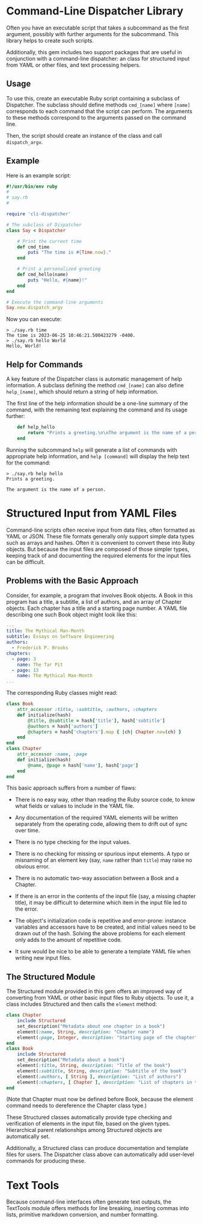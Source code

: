 # Command-Line Dispatcher Library

Often you have an executable script that takes a subcommand as the first
argument, possibly with further arguments for the subcommand. This library helps
to create such scripts.

Additionally, this gem includes two support packages that are useful in
conjunction with a command-line dispatcher: an class for structured input from
YAML or other files, and text processing helpers.

## Usage

To use this, create an executable Ruby script containing a subclass of
Dispatcher. The subclass should define methods `cmd_[name]` where `[name]`
corresponds to each command that the script can perform. The arguments to these
methods correspond to the arguments passed on the command line.

Then, the script should create an instance of the class and call
`dispatch_argv`.

## Example

Here is an example script:

```ruby
#!/usr/bin/env ruby
#
# say.rb
#

require 'cli-dispatcher'

# The subclass of Dispatcher
class Say < Dispatcher

    # Print the current time
    def cmd_time
        puts "The time is #{Time.now}."
    end

    # Print a personalized greeting
    def cmd_hello(name)
        puts "Hello, #{name}!"
    end
end

# Execute the command-line arguments
Say.new.dispatch_argv
```

Now you can execute:
```
> ./say.rb time
The time is 2023-06-25 10:46:21.500423279 -0400.
> ./say.rb hello World
Hello, World!
```


## Help for Commands

A key feature of the Dispatcher class is automatic management of help
information. A subclass defining the method `cmd_[name]` can also define
`help_[name]`, which should return a string of help information.

The first line of the help information should be a one-line summary of the
command, with the remaining text explaining the command and its usage further:
```ruby
    def help_hello
        return "Prints a greeting.\n\nThe argument is the name of a person."
    end
```
Running the subcommand `help` will generate a list of commands with appropriate
help information, and `help [command]` will display the help text for the
command:
```
> ./say.rb help hello
Prints a greeting.

The argument is the name of a person.
```


# Structured Input from YAML Files

Command-line scripts often receive input from data files, often formatted as
YAML or JSON. These file formats generally only support simple data types such
as arrays and hashes. Often it is convenient to convert these into Ruby objects.
But because the input files are composed of those simpler types, keeping track
of and documenting the required elements for the input files can be difficult.

## Problems with the Basic Approach

Consider, for example, a program that involves Book objects. A Book in this
program has a title, a subtitle, a list of authors, and an array of Chapter
objects. Each chapter has a title and a starting page number. A YAML file
describing one such Book object might look like this:

```yaml
---
title: The Mythical Man-Month
subtitle: Essays on Software Engineering
authors:
  - Frederick P. Brooks
chapters:
  - page: 3
    name: The Tar Pit
  - page: 13
    name: The Mythical Man-Month
...
```

The corresponding Ruby classes might read:
```ruby
class Book
    attr_accessor :title, :subtitle, :authors, :chapters
    def initialize(hash)
        @title, @subtitle = hash['title'], hash['subtitle']
        @authors = hash['authors']
        @chapters = hash['chapters'].map { |ch| Chapter.new(ch) }
    end
end
class Chapter
    attr_accessor :name, :page
    def initialize(hash)
        @name, @page = hash['name'], hash['page']
    end
end
```

This basic approach suffers from a number of flaws:

- There is no easy way, other than reading the Ruby source code, to know what
  fields or values to include in the YAML file.

- Any documentation of the required YAML elements will be written separately
  from the operating code, allowing them to drift out of sync over time.

- There is no type checking for the input values.

- There is no checking for missing or spurious input elements. A typo or
  misnaming of an element key (say, `name` rather than `title`) may raise no
  obvious error.

- There is no automatic two-way association between a Book and a Chapter.

- If there is an error in the contents of the input file (say, a missing chapter
  title), it may be difficult to determine which item in the input file led to
  the error.

- The object's initialization code is repetitive and error-prone: instance
  variables and accessors have to be created, and initial values need to be
  drawn out of the hash. Solving the above problems for each element only adds
  to the amount of repetitive code.

- It sure would be nice to be able to generate a template YAML file when
  writing new input files.



## The Structured Module

The Structured module provided in this gem offers an improved way of converting
from YAML or other basic input files to Ruby objects. To use it, a class
includes Structured and then calls the `element` method:

```ruby
class Chapter
    include Structured
    set_description("Metadata about one chapter in a book")
    element(:name, String, description: "Chapter name")
    element(:page, Integer, description: "Starting page of the chapter")
end
class Book
    include Structured
    set_description("Metadata about a book")
    element(:title, String, description: "Title of the book")
    element(:subtitle, String, description: "Subtitle of the book")
    element(:authors, [ String ], description: "List of authors")
    element(:chapters, [ Chapter ], description: "List of chapters in the book")
end
```

(Note that Chapter must now be defined before Book, because the element command
needs to dereference the Chapter class type.)

These Structured classes automatically provide type checking and verification of
elements in the input file, based on the given types. Hierarchical parent
relationships among Structured objects are automatically set.

Additionally, a Structured class can produce documentation and template files
for users. The Dispatcher class above can automatically add user-level commands
for producing these.


# Text Tools

Because command-line interfaces often generate text outputs, the TextTools
module offers methods for line breaking, inserting commas into lists, primitive
markdown conversion, and number formatting.

